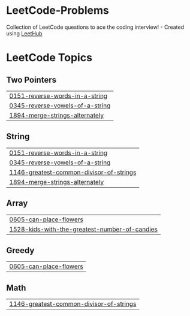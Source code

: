# LeetCode-Problems
Collection of LeetCode questions to ace the coding interview! - Created using [LeetHub](https://github.com/QasimWani/LeetHub)

<!---LeetCode Topics Start-->
# LeetCode Topics
## Two Pointers
|  |
| ------- |
| [0151-reverse-words-in-a-string](https://github.com/khadija267/LeetCode-Problems/tree/master/0151-reverse-words-in-a-string) |
| [0345-reverse-vowels-of-a-string](https://github.com/khadija267/LeetCode-Problems/tree/master/0345-reverse-vowels-of-a-string) |
| [1894-merge-strings-alternately](https://github.com/khadija267/LeetCode-Problems/tree/master/1894-merge-strings-alternately) |
## String
|  |
| ------- |
| [0151-reverse-words-in-a-string](https://github.com/khadija267/LeetCode-Problems/tree/master/0151-reverse-words-in-a-string) |
| [0345-reverse-vowels-of-a-string](https://github.com/khadija267/LeetCode-Problems/tree/master/0345-reverse-vowels-of-a-string) |
| [1146-greatest-common-divisor-of-strings](https://github.com/khadija267/LeetCode-Problems/tree/master/1146-greatest-common-divisor-of-strings) |
| [1894-merge-strings-alternately](https://github.com/khadija267/LeetCode-Problems/tree/master/1894-merge-strings-alternately) |
## Array
|  |
| ------- |
| [0605-can-place-flowers](https://github.com/khadija267/LeetCode-Problems/tree/master/0605-can-place-flowers) |
| [1528-kids-with-the-greatest-number-of-candies](https://github.com/khadija267/LeetCode-Problems/tree/master/1528-kids-with-the-greatest-number-of-candies) |
## Greedy
|  |
| ------- |
| [0605-can-place-flowers](https://github.com/khadija267/LeetCode-Problems/tree/master/0605-can-place-flowers) |
## Math
|  |
| ------- |
| [1146-greatest-common-divisor-of-strings](https://github.com/khadija267/LeetCode-Problems/tree/master/1146-greatest-common-divisor-of-strings) |
<!---LeetCode Topics End-->